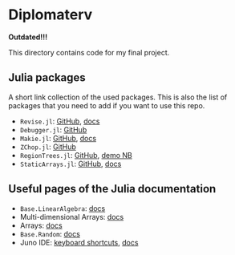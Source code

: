 # Diplomaterv

**Outdated!!!**

This directory contains code for my final project.

## Julia packages

A short link collection of the used packages.
This is also the list of packages that you need to add if you want to use this repo.

* `Revise.jl`: [GitHub](https://github.com/timholy/Revise.jl), [docs](https://timholy.github.io/Revise.jl/dev/)
* `Debugger.jl`: [GitHub](https://github.com/JuliaDebug/Debugger.jl)
* `Makie.jl`: [GitHub](https://github.com/JuliaPlots/Makie.jl), [docs](http://juliaplots.org/MakieGallery.jl/stable/)
* `ZChop.jl`: [GitHub](https://github.com/jlapeyre/ZChop.jl)
* `RegionTrees.jl`: [GitHub](https://github.com/rdeits/RegionTrees.jl), [demo NB](https://github.com/rdeits/RegionTrees.jl/blob/master/examples/demo/demo.ipynb)
* `StaticArrays.jl`: [GitHub](https://github.com/JuliaArrays/StaticArrays.jl), [docs](http://juliaarrays.github.io/StaticArrays.jl/stable/)

## Useful pages of the Julia documentation

* `Base.LinearAlgebra`: [docs](https://docs.julialang.org/en/v1/stdlib/LinearAlgebra/)
* Multi-dimensional Arrays: [docs](https://docs.julialang.org/en/v1/manual/arrays/)
* Arrays: [docs](https://docs.julialang.org/en/v1/base/arrays/)
* `Base.Random`: [docs](https://docs.julialang.org/en/v1/stdlib/Random/)
* Juno IDE: [keyboard shortcuts](http://docs.junolab.org/latest/man/basic_usage.html), [docs](http://docs.junolab.org/dev/)

